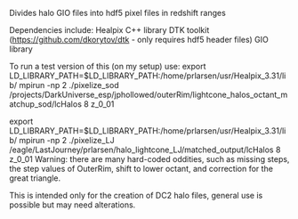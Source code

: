 Divides halo GIO files into hdf5 pixel files in redshift ranges

Dependencies include:
Healpix C++ library
DTK toolkit (https://github.com/dkorytov/dtk - only requires hdf5 header files)
GIO library

To run a test version of this (on my setup) use:
export LD_LIBRARY_PATH=$LD_LIBRARY_PATH:/home/prlarsen/usr/Healpix_3.31/lib/
mpirun -np 2 ./pixelize_sod /projects/DarkUniverse_esp/jphollowed/outerRim/lightcone_halos_octant_matchup_sod/lcHalos 8 z_0_01

export LD_LIBRARY_PATH=$LD_LIBRARY_PATH:/home/prlarsen/usr/Healpix_3.31/lib/
mpirun -np 2 ./pixelize_LJ /eagle/LastJourney/prlarsen/halo_lightcone_LJ/matched_output/lcHalos 8 z_0_01
Warning: there are many hard-coded oddities, such as missing steps, the step values of OuterRim, shift to lower octant, and correction for the great triangle.

This is intended only for the creation of DC2 halo files, general use is possible but may need alterations. 
